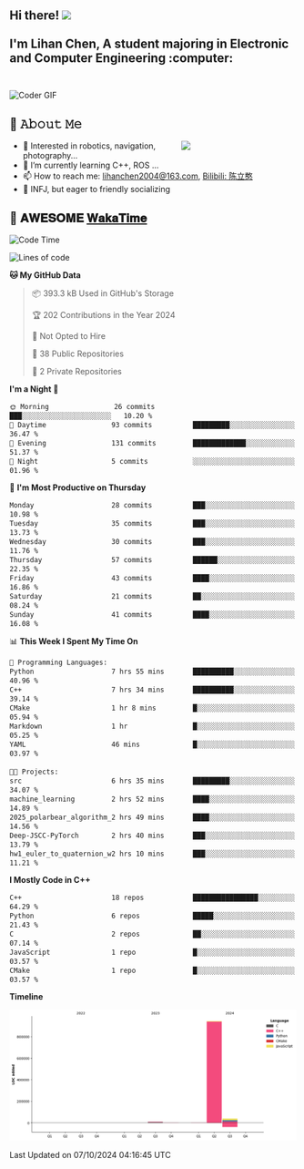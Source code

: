 <h2 align="left">
 <abc>
  <br>Hi there! <img src="https://user-images.githubusercontent.com/42378118/110234147-e3259600-7f4e-11eb-95be-0c4047144dea.gif" width="30"><br>
  <br> I'm Lihan Chen, A student majoring in Electronic and Computer Engineering :computer:<br>
  <br>
 </abc>
</h2>

<img align="center" src="https://media.giphy.com/media/SWoSkN6DxTszqIKEqv/giphy.gif" alt="Coder GIF" width="500">

## :book: 𝙰𝚋𝚘𝚞𝚝 𝙼𝚎

<img align="right" width="40%" src="https://github-readme-stats.vercel.app/api?username=LihanChen2004&show_icons=true&icon_color=CE1D2D&text_color=718096&bg_color=ffffff&hide_title=true" />

- 🌟 Interested in robotics, navigation, photography...
- 🌱 I’m currently learning C++, ROS ... 
- 📫 How to reach me: lihanchen2004@163.com, [Bilibili: 陈立憨](https://space.bilibili.com/170786212)
- 👯 INFJ, but eager to friendly socializing

## 📜 𝐀𝐖𝐄𝐒𝐎𝐌𝐄 [𝐖𝐚𝐤𝐚𝐓𝐢𝐦𝐞](https://github.com/anmol098/waka-readme-stats)

<!--START_SECTION:waka-->
![Code Time](http://img.shields.io/badge/Code%20Time-235%20hrs%2051%20mins-blue)

![Lines of code](https://img.shields.io/badge/From%20Hello%20World%20I%27ve%20Written-998.4%20thousand%20lines%20of%20code-blue)

**🐱 My GitHub Data** 

> 📦 393.3 kB Used in GitHub's Storage 
 > 
> 🏆 202 Contributions in the Year 2024
 > 
> 🚫 Not Opted to Hire
 > 
> 📜 38 Public Repositories 
 > 
> 🔑 2 Private Repositories 
 > 
**I'm a Night 🦉** 

```text
🌞 Morning                26 commits          ███░░░░░░░░░░░░░░░░░░░░░░   10.20 % 
🌆 Daytime                93 commits          █████████░░░░░░░░░░░░░░░░   36.47 % 
🌃 Evening                131 commits         █████████████░░░░░░░░░░░░   51.37 % 
🌙 Night                  5 commits           ░░░░░░░░░░░░░░░░░░░░░░░░░   01.96 % 
```
📅 **I'm Most Productive on Thursday** 

```text
Monday                   28 commits          ███░░░░░░░░░░░░░░░░░░░░░░   10.98 % 
Tuesday                  35 commits          ███░░░░░░░░░░░░░░░░░░░░░░   13.73 % 
Wednesday                30 commits          ███░░░░░░░░░░░░░░░░░░░░░░   11.76 % 
Thursday                 57 commits          ██████░░░░░░░░░░░░░░░░░░░   22.35 % 
Friday                   43 commits          ████░░░░░░░░░░░░░░░░░░░░░   16.86 % 
Saturday                 21 commits          ██░░░░░░░░░░░░░░░░░░░░░░░   08.24 % 
Sunday                   41 commits          ████░░░░░░░░░░░░░░░░░░░░░   16.08 % 
```


📊 **This Week I Spent My Time On** 

```text
💬 Programming Languages: 
Python                   7 hrs 55 mins       ██████████░░░░░░░░░░░░░░░   40.96 % 
C++                      7 hrs 34 mins       ██████████░░░░░░░░░░░░░░░   39.14 % 
CMake                    1 hr 8 mins         █░░░░░░░░░░░░░░░░░░░░░░░░   05.94 % 
Markdown                 1 hr                █░░░░░░░░░░░░░░░░░░░░░░░░   05.25 % 
YAML                     46 mins             █░░░░░░░░░░░░░░░░░░░░░░░░   03.97 % 

🐱‍💻 Projects: 
src                      6 hrs 35 mins       █████████░░░░░░░░░░░░░░░░   34.07 % 
machine_learning         2 hrs 52 mins       ████░░░░░░░░░░░░░░░░░░░░░   14.89 % 
2025_polarbear_algorithm_2 hrs 49 mins       ████░░░░░░░░░░░░░░░░░░░░░   14.56 % 
Deep-JSCC-PyTorch        2 hrs 40 mins       ███░░░░░░░░░░░░░░░░░░░░░░   13.79 % 
hw1_euler_to_quaternion_w2 hrs 10 mins       ███░░░░░░░░░░░░░░░░░░░░░░   11.21 % 
```

**I Mostly Code in C++** 

```text
C++                      18 repos            ████████████████░░░░░░░░░   64.29 % 
Python                   6 repos             █████░░░░░░░░░░░░░░░░░░░░   21.43 % 
C                        2 repos             ██░░░░░░░░░░░░░░░░░░░░░░░   07.14 % 
JavaScript               1 repo              █░░░░░░░░░░░░░░░░░░░░░░░░   03.57 % 
CMake                    1 repo              █░░░░░░░░░░░░░░░░░░░░░░░░   03.57 % 
```



**Timeline**

![Lines of Code chart](https://raw.githubusercontent.com/LihanChen2004/LihanChen2004/main/assets/bar_graph.png)


 Last Updated on 07/10/2024 04:16:45 UTC
<!--END_SECTION:waka-->

<!--
**LihanChen2004/LihanChen2004** is a ✨ _special_ ✨ repository because its `README.md` (this file) appears on your GitHub profile.

Here are some ideas to get you started:

- 🔭 I’m currently working on ...
- 🌱 I’m currently learning ...
- 👯 I’m looking to collaborate on ...
- 🤔 I’m looking for help with ...
- 💬 Ask me about ...
- 📫 How to reach me: ...
- 😄 Pronouns: ...
- ⚡ Fun fact: ...
-->
